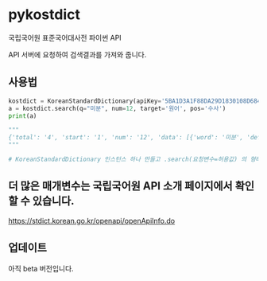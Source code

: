 # pykostdict
국립국어원 표준국어대사전 파이썬 API

API 서버에 요청하여 검색결과를 가져와 줍니다.


## 사용법
```python
kostdict = KoreanStandardDictionary(apiKey='5BA1D3A1F88DA29D1830108D684FC952')
a = kostdict.search(q="미분", num=12, target='원어', pos='수사')
print(a)

"""
{'total': '4', 'start': '1', 'num': '12', 'data': [{'word': '미분', 'definition': '아직 나뉘지 않음.', 'link': 'https://stdict.korean.go.kr/search/searchView.do?word_no=126058&searchKeywordTo=3', 'type': '일반어', 'pos': '명사'}, {'word': '미분', 'definition': '쌀을 빻은 가루.', 'link': 'https://stdict.korean.go.kr/search/searchView.do?word_no=126060&searchKeywordTo=3', 'type': '일반어', 'pos': '명사'}, {'word': '미분', 'definition': '어떤 함수의 미분 계수를 구하는 일.', 'link': 'https://stdict.korean.go.kr/search/searchView.do?word_no=433885&searchKeywordTo=3', 'type': '일반어', 'pos': '명사'}, {'word': '미분', 'definition': '고운 가루.', 'link': 'https://stdict.korean.go.kr/search/searchView.do?word_no=126062&searchKeywordTo=3', 'type': '일반어', 'pos': '명사'}]}
"""

# KoreanStandardDictionary 인스턴스 하나 만들고 .search(요청변수=허용값) 의 형태로 넣어서 해주시면 됩니다.
```

## 더 많은 매개변수는 국립국어원 API 소개 페이지에서 확인 할 수 있습니다.
https://stdict.korean.go.kr/openapi/openApiInfo.do


## 업데이트
아직 beta 버전입니다.